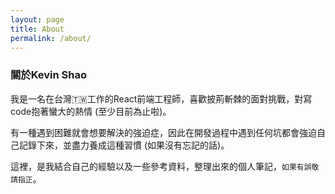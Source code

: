 ```yaml
---
layout: page
title: About
permalink: /about/
---
```


### 關於Kevin Shao
我是一名在台灣🇹🇼工作的React前端工程師，喜歡披荊斬棘的面對挑戰，對寫code抱著蠻大的熱情 (至少目前為止啦)。  

有一種遇到困難就會想要解決的強迫症，因此在開發過程中遇到任何坑都會強迫自己記錄下來，並盡力養成這種習慣 (如果沒有忘記的話)。

這裡，是我結合自己的經驗以及一些參考資料，整理出來的個人筆記，`如果有誤敬請指正`。